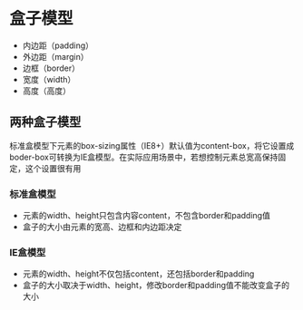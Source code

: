# 盒子模型

- 内边距（padding）
- 外边距（margin）
- 边框（border）
- 宽度（width）
- 高度（高度）

## 两种盒子模型

标准盒模型下元素的box-sizing属性（IE8+）默认值为content-box，将它设置成boder-box可转换为IE盒模型。在实际应用场景中，若想控制元素总宽高保持固定，这个设置很有用

### 标准盒模型

- 元素的width、height只包含内容content，不包含border和padding值
- 盒子的大小由元素的宽高、边框和内边距决定

### IE盒模型

- 元素的width、height不仅包括content，还包括border和padding
- 盒子的大小取决于width、height，修改border和padding值不能改变盒子的大小

